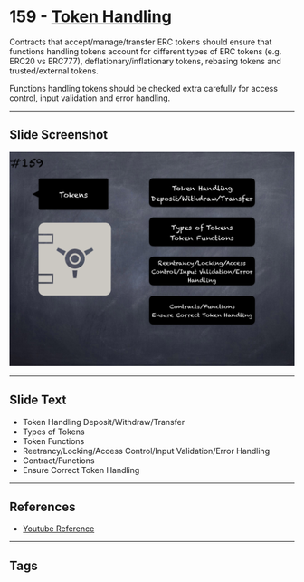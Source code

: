 # 159 - [Token Handling](Token%20Handling.md)
Contracts that accept/manage/transfer ERC tokens should ensure that functions handling tokens account for different types of ERC tokens (e.g. ERC20 vs ERC777), deflationary/inflationary tokens, rebasing tokens and trusted/external tokens. 

Functions handling tokens should be checked extra carefully for access control, input validation and error handling.
___
## Slide Screenshot
![0159.png](../../images/5.%20Pitfalls%20and%20Best%20Practices%20201/159.png)
___
## Slide Text
- Token Handling Deposit/Withdraw/Transfer
- Types of Tokens
- Token Functions
- Reetrancy/Locking/Access Control/Input Validation/Error Handling
- Contract/Functions
- Ensure Correct Token Handling
___
## References
- [Youtube Reference](https://youtu.be/pXoEIjHupXk?t=1503)
___
## Tags